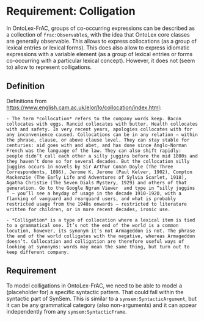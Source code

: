 # Requirement: Colligation

In OntoLex-FrAC, groups of co-occurring expressions can be described as a collection of `frac:Observable`s, with the idea that OntoLex core classes are generally observable. This allows to express collocations (as a group of lexical entries or lexical forms). This does also allow to express idiomatic expressions with a variable element (as a group of lexical entries or forms co-occurring with a particular lexical concept). However, it does not (seem to) allow to represent colligations.

## Definition

Definitions from https://www.english.cam.ac.uk/elor/lo/collocation/index.html:

    - The term *collocation* refers to the company words keep. Bacon collocates with eggs. Rancid collocates with butter. Health collocates with and safety. In very recent years, apologies collocates with for any inconvenience caused. Collocations can be in any relation – within the phrase, clause, or above clause level. They can stay stable for centuries: aid goes with and abet, and has done since Anglo-Norman French was the language of the law. They can also shift rapidly: people didn’t call each other a silly juggins before the mid 1800s and they haven’t done so for several decades. But the collocation silly juggins occurs in novels by Sir Arthur Conan Doyle (The Three Correspondents, 1896), Jerome K. Jerome (Paul Kelver, 1902), Compton Mackenzie (The Early Life and Adventures of Sylvia Scarlet, 1918), Agatha Christie (The Seven Dials Mystery, 1929) and others of that generation. Go to the Google Ngram Viewer  and type in “silly juggins ” – you’ll see a heyday of usage in the decade 1910-1920, with a flanking of vanguard and rearguard users, and what is probably restricted usage from the 1940s onwards – restricted to literature written for children, or in more recent decades, ironic use.

    - *Colligation* is a type of collocation where a lexical item is tied to a grammatical one. It’s not the end of the world is a common locution, however, its synonym it’s not Armageddon is not. The phrase the end of the world colligates with the negative, whereas Armageddon doesn’t. Collocation and colligation are therefore useful ways of looking at synonyms: words may mean the same thing, but turn out to keep different company.

## Requirement

To model colligations in OntoLex-FrAC, we need to be able to model a (placeholder for) a specific syntactic pattern. That could fall within the syntactic part of SynSem. This is similar to a `synsem:SyntacticArgument`, but it can be any grammatical category (also non-arguments) and it can appear independently from any `synsem:SyntacticFrame`.

